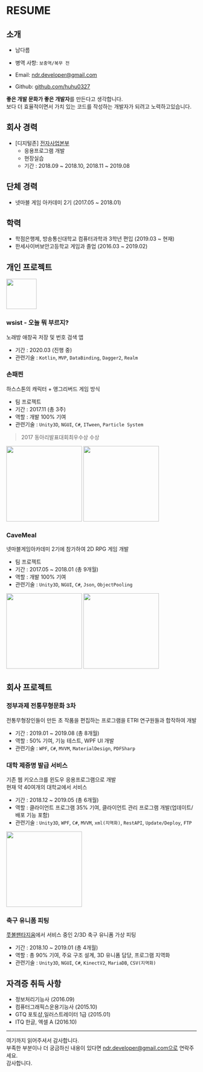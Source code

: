 # RESUME

## 소개

- 남다름

- 병역 사항: `보충역/복무 전`

- Email: ndr.developer@gmail.com

- Github: [github.com/huhu0327](https://github.com/huhu0327)

**좋은 개발 문화가 좋은 개발자**를 만든다고 생각합니다.  
보다 더 효율적이면서 가치 있는 코드를 작성하는 개발자가 되려고 노력하고있습니다.  

## 회사 경력

- [디지털존] [전자사업본부](http://www.doculink.co.kr/servlet/WMINDEX?COMMAND=MAIN#fsection02)
  - 응용프로그램 개발
  - 현장실습
  - 기간 : 2018.09 ~ 2018.10, 2018.11 ~ 2019.08

## 단체 경력

- 넷마블 게임 아카데미 2기 (2017.05 ~ 2018.01)

## 학력

- 학점은행제, 방송통신대학교 컴퓨터과학과 3학년 편입 (2019.03 ~ 현재)
- 한세사이버보안고등학교 게임과 졸업 (2016.03 ~ 2019.02)

## 개인 프로젝트

<image src="https://user-images.githubusercontent.com/28612967/84111042-02939f00-aa61-11ea-96d7-0edd524c6ea8.PNG" width="80" />

### wsist - 오늘 뭐 부르지?

노래방 애창곡 저장 및 번호 검색 앱

- 기간 : 2020.03 (진행 중)
- 관련기술 : `Kotlin`, `MVP`, `DataBinding`, `Dagger2`, `Realm`

### 손패찐

하스스톤의 캐릭터 + 앵그리버드 게임 방식

- 팀 프로젝트
- 기간 : 2017.11 (총 3주)
- 역할 : 개발 100% 기여
- 관련기술 : `Unity3D`, `NGUI`, `C#`, `ITween`, `Particle System`

> 2017 동아리발표대회최우수상 수상

<div>
<img Height="200" src="https://user-images.githubusercontent.com/28612967/75357736-31906580-58f5-11ea-866c-68c933d710af.png">
<img Height="200" src="https://user-images.githubusercontent.com/28612967/75357740-32c19280-58f5-11ea-9c86-79ec0343109d.png">
</div>

### CaveMeal

넷마블게임아카데미 2기에 참가하여 2D RPG 게임 개발  

- 팀 프로젝트
- 기간 : 2017.05 ~ 2018.01 (총 9개월)
- 역할 : 개발 100% 기여
- 관련기술 : `Unity3D`, `NGUI`, `C#`, `Json`, `ObjectPooling`

<div>
<img Height="200" src="https://user-images.githubusercontent.com/28612967/75356824-cbefa980-58f3-11ea-9054-d27fca1dfe52.png">
<img Height="200" src="https://user-images.githubusercontent.com/28612967/75356833-ce520380-58f3-11ea-9847-6e0f42b8e50b.png">
</div>

## 회사 프로젝트

### 정부과제 전통무형문화 3차

전통무형장인들이 만든 초 작품을 편집하는 프로그램을 ETRI 연구원들과 합작하여 개발

- 기간 : 2019.01 ~ 2019.08 (총 8개월)
- 역할 : 50% 기여, 기능 테스트, WPF UI 개발
- 관련기술 : `WPF`, `C#`, `MVVM`, `MaterialDesign`, `PDFSharp`

### 대학 제증명 발급 서비스

기존 웹 키오스크를 윈도우 응용프로그램으로 개발  
현재 약 40여개의 대학교에서 서비스

- 기간 : 2018.12 ~ 2019.05 (총 6개월)
- 역할 : 클라이언트 프로그램 35% 기여, 클라이언트 관리 프로그램 개발(업데이트/배포 기능 포함)
- 관련기술 : `Unity3D`, `WPF`, `C#`, `MVVM`, `xml(지역화)`, `RestAPI`, `Update/Deploy`, `FTP`

<img width="200" src="https://user-images.githubusercontent.com/28612967/75354405-44546b80-58f0-11ea-8b1f-29b1f4524f5a.png">

### 축구 유니폼 피팅

[풋볼팬타지움](http://faentasium.com/)에서 서비스 중인 2/3D 축구 유니폼 가상 피팅  

- 기간 : 2018.10 ~ 2019.01 (총 4개월)
- 역할 : 총 90% 기여, 주요 구조 설계, 3D 유니폼 담당, 프로그램 지역화
- 관련기술 : `Unity3D`, `NGUI`, `C#`, `KinectV2`, `MariaDB`, `CSV(지역화)`

## 자격증 취득 사항

- 정보처리기능사 (2016.09)
- 컴퓨터그래픽스운용기능사 (2015.10)
- GTQ 포토샵,일러스트레이터 1급 (2015.01)
- ITQ 한글, 엑셀 A (2016.10)

---

여기까지 읽어주셔서 감사합니다.  
부족한 부분이나 더 궁금하신 내용이 있다면 ndr.developer@gmail.com으로 연락주세요.  
감사합니다.
